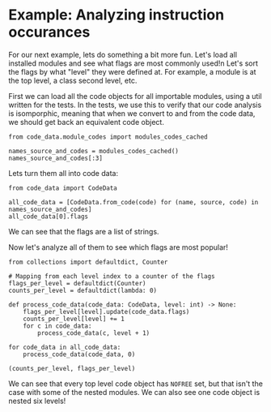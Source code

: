 # Example: Analyzing instruction occurances

For our next example, lets do something a bit more fun. Let's load all installed modules and see what flags are most commonly used!n Let's
sort the flags by what "level" they were defined at. For example, a module is
at the top level, a class second level, etc.

First we can load all the code objects for all importable modules, using
a util written for the tests. In the tests, we use this to verify that
our code analysis is isomporphic, meaning that when we convert to and from the
code data, we should get back an equivalent code object.

```{code-cell}
from code_data.module_codes import modules_codes_cached

names_source_and_codes = modules_codes_cached()
names_source_and_codes[:3]
```

Lets turn them all into code data:

```{code-cell}
from code_data import CodeData

all_code_data = [CodeData.from_code(code) for (name, source, code) in names_source_and_codes]
all_code_data[0].flags
```

We can see that the flags are a list of strings.

Now let's analyze all of them to see which flags are most popular!

```{code-cell}
from collections import defaultdict, Counter

# Mapping from each level index to a counter of the flags
flags_per_level = defaultdict(Counter)
counts_per_level = defaultdict(lambda: 0)

def process_code_data(code_data: CodeData, level: int) -> None:
    flags_per_level[level].update(code_data.flags)
    counts_per_level[level] += 1
    for c in code_data:
        process_code_data(c, level + 1)

for code_data in all_code_data:
    process_code_data(code_data, 0)

(counts_per_level, flags_per_level)
```

We can see that every top level code object has `NOFREE` set, but that isn't the case
with some of the nested modules. We can also see one code object is nested six levels!
